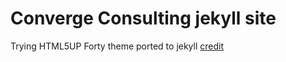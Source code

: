 # Converge Consulting jekyll site 

Trying HTML5UP Forty theme ported to jekyll [credit](https://github.com/andrewbanchich/forty-jekyll-theme) 
